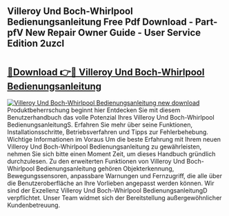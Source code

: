 ## Villeroy Und Boch-Whirlpool Bedienungsanleitung Free Pdf Download - Part-pfV New Repair Owner Guide - User Service Edition 2uzcI

# <h2><a href="http://df0pfs.blite.top/?on=Villeroy+Und+Boch-Whirlpool+Bedienungsanleitung">🔗Download 👉🔴 Villeroy Und Boch-Whirlpool Bedienungsanleitung</a></h2>

[![Villeroy Und Boch-Whirlpool Bedienungsanleitung new download](https://i.imgur.com/lujVjoI.png)](http://df0pfs.blite.top/?on=Villeroy+Und+Boch-Whirlpool+Bedienungsanleitung)
Produktbeherrschung beginnt hier Entdecken Sie mit diesem Benutzerhandbuch das volle Potenzial Ihres Villeroy Und Boch-Whirlpool BedienungsanleitungS. Erfahren Sie mehr über seine Funktionen, Installationsschritte, Betriebsverfahren und Tipps zur Fehlerbehebung. Wichtige Informationen im Voraus Um die beste Erfahrung mit Ihrem neuen Villeroy Und Boch-Whirlpool Bedienungsanleitung zu gewährleisten, nehmen Sie sich bitte einen Moment Zeit, um dieses Handbuch gründlich durchzulesen. Zu den erweiterten Funktionen von Villeroy Und Boch-Whirlpool Bedienungsanleitung gehören Objekterkennung, Bewegungssensoren, anpassbare Warnungen und Fernzugriff, die alle über die Benutzeroberfläche an Ihre Vorlieben angepasst werden können. Wir sind der Exzellenz Villeroy Und Boch-Whirlpool BedienungsanleitungD verpflichtet. Unser Team widmet sich der Bereitstellung außergewöhnlicher Kundenbetreuung.
